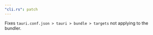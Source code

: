 ```yaml
---
"cli.rs": patch
---
```


Fixes `tauri.conf.json > tauri > bundle > targets` not applying to the bundler.
